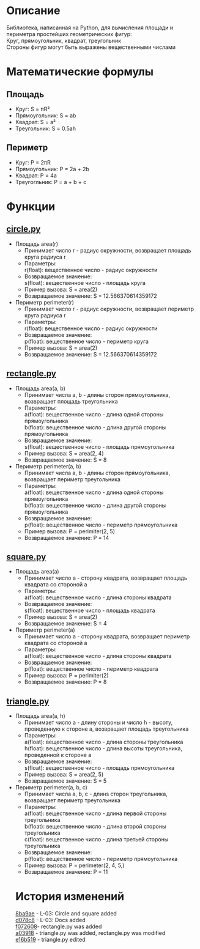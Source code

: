 # Описание
Библиотека, написанная на Python, для вычисления площади и периметра простейших геометрических фигур:  
Круг, прямоугольник, квадрат, треугольник  
Стороны фигур могут быть выражены вещественными числами

# Математические формулы
## Площадь
- Круг: S = πR²
- Прямоугольник: S = ab
- Квадрат: S = a²
- Треугольник: S = 0.5ah
 
## Периметр
- Круг: P = 2πR
- Прямоугольник: P = 2a + 2b
- Квадрат: P = 4a
- Треугогльник: P = a + b + c

# Функции
## [circle.py](/circle.py)
- Площадь area(r)
  * Принимает число r - радиус окружности, возвращает площадь круга радиуса r
  * Параметры:  
        r(float): вещественное число - радиус окружности  
  * Возвращаемое значение:  
        s(float): вещественное число - площадь круга
  * Пример вызова:
        S = area(2)
  * Возвращаемое значение:
        S = 12.566370614359172  
- Периметр perimeter(r)  
  * Принимает число r - радиус окружности, возвращает периметр круга радиуса r  
  * Параметры:  
        r(float): вещественное число - радиус окружности  
  * Возвращаемое значение:  
        p(float): вещественное число - периметр круга
  * Пример вызова:
        S = area(2)
  * Возвращаемое значение:
        S = 12.566370614359172
## [rectangle.py](/rectangle.py)
- Площадь area(a, b)  
  * Принимает числа а, b - длины сторон прямоугольника,
    возвращает площадь треугольника  
  * Параметры:  
        a(float): вещественное число - длина одной стороны прямоугольника  
        b(float): вещественное число - длина другой стороны прямоугольника  
  * Возвращаемое значение:  
        s(float): вещественное число - площадь прямоугольника
  * Пример вызова:
        S = area(2, 4)
  * Возвращаемое значение:
        S = 8  
 - Периметр perimeter(a, b)
   * Принимает числа а, b - длины сторон прямоугольника,
    возвращает периметр треугольника  
   * Параметры:  
        a(float): вещественное число - длина одной стороны прямоугольника  
        b(float): вещественное число - длина другой стороны прямоугольника  
   * Возвращаемое значение:  
        p(float): вещественное число - периметр прямоугольника  
   * Пример вызова:
        P = perimiter(2, 5)
   * Возвращаемое значение:
        P = 14
## [square.py](/square.py)
- Площадь area(a)  
  * Принимает число а - сторонy квадрата, возвращает площадь квадрата со стороной а  
  * Параметры:  
        a(float): вещественное число - длина стороны квадрата  
  * Возвращаемое значение:  
        s(float): вещественное число - площадь квадрата
  * Пример вызова:
        S = area(2)
  * Возвращаемое значение:
        S = 4
 - Периметр perimeter(a)  
   * Принимает число а - сторонy квадрата, возвращает периметр квадрата со стороной а  
   * Параметры:  
       a(float): вещественное число - длина стороны квадрата  
   * Возвращаемое значение:  
       p(float): вещественное число - периметр квадрата
   * Пример вызова:
        P = perimiter(2)
   * Возвращаемое значение:
        P = 8
## [triangle.py](/triangle.py)
- Площадь area(a, h)  
  * Принимает число а - длину стороны и число h - высоту, проведенную к стороне а,
    возвращает площадь треугольника  
  * Параметры:  
        a(float): вещественное число - длина стороны треугольника  
        h(float): вещественное число - длина высоты треугольника, проведенной к стороне а  
  * Возвращаемое значение:  
        s(float): вещественное число - площадь прямоугольника
  * Пример вызова:
        S = area(2, 5)
  * Возвращаемое значение:
        S = 5
- Периметр perimeter(a, b, c)  
  * Принимает числа а, b, c - длинs сторон треугольника,
    возвращает периметр треугольника  
  * Параметры:  
        a(float): вещественное число - длина первой стороны треугольника  
        b(float): вещественное число - длина второй стороны треугольника  
        c(float): вещественное число - длина третьей стороны треугольника  
  * Возвращаемое значение:  
        p(float): вещественное число - периметр прямоугольника
  * Пример вызова:
        P = perimeter(2, 4, 5,)
  * Возвращаемое значение:
        P = 11
  # История изменений
  [8ba9ae](https://github.com/ashlixx/geometric_lib/tree/8ba9aeb3cea847b63a91ac378a2a6db758682460) - L-03: Circle and square added  
  [d078c8](https://github.com/ashlixx/geometric_lib/tree/d078c8d9ee6155f3cb0e577d28d337b791de28e2) - L-03: Docs added  
  [f072608](https://github.com/ashlixx/geometric_lib/tree/f072608c5fbdb9a4021b1b85f3e93482f8c6c39b)- rectangle.py was added  
  [a03918](https://github.com/ashlixx/geometric_lib/tree/a03918eb9845bfc33e75c47e56ca309647af8130) - triangle.py was added, rectangle.py was modified  
  [e16b519](https://github.com/ashlixx/geometric_lib/tree/a03918eb9845bfc33e75c47e56ca309647af8130) - triangle.py edited  
